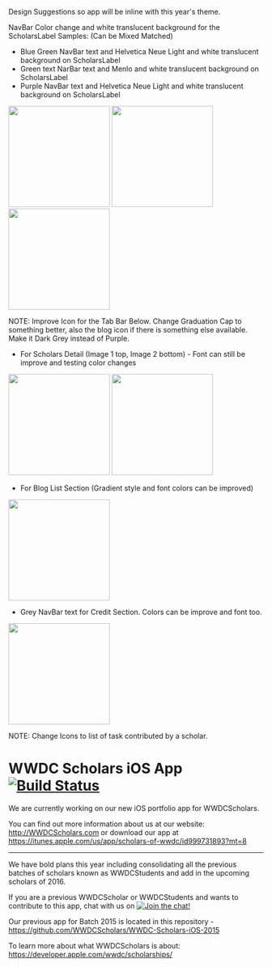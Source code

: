 Design Suggestions so app will be inline with this year's theme.

NavBar Color change and white translucent background for the ScholarsLabel
Samples: (Can be Mixed Matched)

* Blue Green NavBar text and Helvetica Neue Light and white translucent background on ScholarsLabel
* Green text NarBar text and Menlo and white translucent background on ScholarsLabel
* Purple NavBar text and Helvetica Neue Light and white translucent background on ScholarsLabel

<img src="https://github.com/WWDCScholars/DesignStyleAndAssets/blob/MichieDesignSuggestion/Michie%20Design%20Suggestion/BlueGreen.png" width="200">
<img src="https://github.com/WWDCScholars/DesignStyleAndAssets/blob/MichieDesignSuggestion/Michie%20Design%20Suggestion/Green.png" width="200">
<img src="https://github.com/WWDCScholars/DesignStyleAndAssets/blob/MichieDesignSuggestion/Michie%20Design%20Suggestion/purple.png" width="200">

NOTE: Improve Icon for the Tab Bar Below. Change Graduation Cap to something better, also the blog icon if there is something else available. Make it Dark Grey instead of Purple.

* For Scholars Detail (Image 1 top, Image 2 bottom) - Font can still be improve and testing color changes

<img src="https://github.com/WWDCScholars/DesignStyleAndAssets/blob/MichieDesignSuggestion/Michie%20Design%20Suggestion/ScholarsDetailTop.png" width="200">
<img src="https://github.com/WWDCScholars/DesignStyleAndAssets/blob/MichieDesignSuggestion/Michie%20Design%20Suggestion/ScholarsDetailBottom.png" width="200">

* For Blog List Section (Gradient style and font colors can be improved)

<img src="https://github.com/WWDCScholars/DesignStyleAndAssets/blob/MichieDesignSuggestion/Michie%20Design%20Suggestion/Blog.png" width="200">

* Grey NavBar text for Credit Section. Colors can be improve and font too.

<img src="https://github.com/WWDCScholars/DesignStyleAndAssets/blob/MichieDesignSuggestion/Michie%20Design%20Suggestion/Credits.png" width="200">

NOTE: Change Icons to list of task contributed by a scholar.

# WWDC Scholars iOS App [![Build Status](https://travis-ci.org/WWDCScholars/WWDCScholars-iOS.svg?branch=master)](https://travis-ci.org/WWDCScholars/WWDCScholars-iOS)

We are currently working on our new iOS portfolio app for WWDCScholars.

You can find out more information about us at our website: http://WWDCScholars.com or download our app at https://itunes.apple.com/us/app/scholars-of-wwdc/id999731893?mt=8

* * *

We have bold plans this year including consolidating all the previous batches of scholars known as WWDCStudents and add in the upcoming scholars of 2016.

If you are a previous WWDCScholar or WWDCStudents and wants to contribute to this app, chat with us on [![Join the chat!](https://img.shields.io/badge/WWDCScholars-JOIN%20CHAT-604887.svg)](https://gitter.im/WWDCScholars/WWDCScholarsHQ)

Our previous app for Batch 2015 is located in this repository - https://github.com/WWDCScholars/WWDC-Scholars-iOS-2015

To learn more about what WWDCScholars is about: https://developer.apple.com/wwdc/scholarships/
